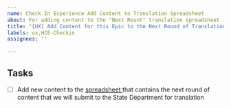 ```yaml
---
name: Check In Experience Add Content to Translation Spreadsheet
about: For adding content to the "Next Rount" translation spreadsheet
title: "[UX] Add Content for this Epic to the Next Round of Translations Spreadsheet"
labels: ux,HCE-Checkin
assignees: ''

---
```


## Tasks
- [ ] Add new content to the [spreadsheet ](https://docs.google.com/spreadsheets/d/1xv63kaIR_UMq1bssSleMODXEV14OOGwfcL41rBBWhwk/edit#gid=14407571) that contains the next round of content that we will submit to the State Department for translation
